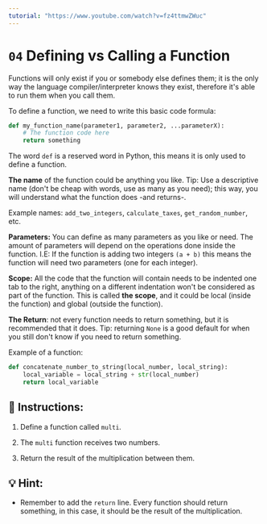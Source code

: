 ```yaml
---
tutorial: "https://www.youtube.com/watch?v=fz4ttmwZWuc"
---
```


# `04` Defining vs Calling a Function

Functions will only exist if you or somebody else defines them; it is the only way the language compiler/interpreter knows they exist, therefore it's able to run them when you call them.

To define a function, we need to write this basic code formula:

```python
def my_function_name(parameter1, parameter2, ...parameterX):
    # The function code here
    return something
```

The word `def` is a reserved word in Python, this means it is only used to define a function.

**The name** of the function could be anything you like. Tip: Use a descriptive name (don't be cheap with words, use as many as you need); this way, you will understand what the function does -and returns-.

Example names: `add_two_integers`, `calculate_taxes`, `get_random_number`, etc.

**Parameters:** You can define as many parameters as you like or need. The amount of parameters will depend on the operations done inside the function. I.E: If the function is adding two integers `(a + b)` this means the function will need two parameters (one for each integer).

**Scope:** All the code that the function will contain needs to be indented one tab to the right, anything on a different indentation won't be considered as part of the function. This is called **the scope**, and it could be local (inside the function) and global (outside the function).

**The Return**: not every function needs to return something, but it is recommended that it does. Tip: returning `None` is a good default for when you still don't know if you need to return something.

Example of a function:

```python
def concatenate_number_to_string(local_number, local_string):
    local_variable = local_string + str(local_number)
    return local_variable
```


## 📝 Instructions:

1. Define a function called `multi`.

2. The `multi` function receives two numbers.

3. Return the result of the multiplication between them.

## 💡 Hint:

+ Remember to add the `return` line. Every function should return something, in this case, it should be the result of the multiplication.

